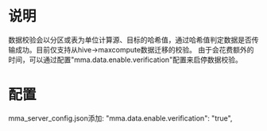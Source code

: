 # 说明
数据校验会以分区或表为单位计算源、目标的哈希值，通过哈希值判定数据是否传输成功。目前仅支持从hive->maxcompute数据迁移的校验。
由于会花费额外的时间，可以通过配置"mma.data.enable.verification"配置来启停数据校验。 

# 配置
mma_server_config.json添加: "mma.data.enable.verification": "true",
